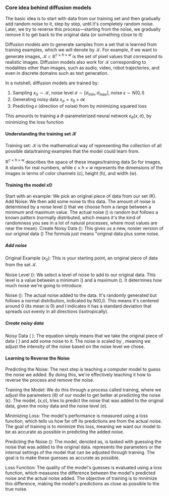 ### Core idea behind diffusion models

The basic idea is to start with data from our training set and then gradually add random noise to it, step by step, until it's completely random noise. Later, we try to reverse this process—starting from the noise, we gradually remove it to get back to the original data (or something close to it)

Diffusion models aim to generate samples from a set that is learned from training examples, which we will denote by $\mathcal{K}$. For example, if we want to generate images, $\mathcal{K} \subset \mathbb{R}^{c\times h \times w}$ is the set of pixel values that correspond to realistic images. Diffusion models also work for $\mathcal{K}$ corresponding to modalities other than images, such as audio, video, robot trajectories, and even in discrete domains such as text generation.

In a nutshell, diffusion models are trained by:
1. Sampling $x_0 \sim \mathcal{K}$, noise level $\sigma \sim [\sigma_\min,
\sigma_\max]$, noise $\epsilon \sim N(0, I)$
2. Generating noisy data $x_\sigma = x_0 + \sigma \epsilon$
3. Predicting $\epsilon$ (direction of noise) from by minimizing squared loss

This amounts to training a $\theta$-parameterized neural network $\epsilon_\theta(x, \sigma)$, by minimizing the loss function




#### Understanding the training set $\mathcal{K}$
Training set: $\mathcal{K}$ is the mathematical way of representing the collection of all possible data/training examples that the model could learn from.  

$\mathbb{R}^{c\times h \times w}$ describes the space of these images/training data
So for images, $\mathbb{R}$ stands for real numbers, while ${c\times h \times w}$ represents the dimensions of the images in terms of color channels (c), height (h), and width (w).

#### Training the model x0
Start with an example: We pick an original piece of data from our set (K).
Add Noise: We then add some noise to this data. The amount of noise is determined by a noise level () that we choose from a range between a minimum and maximum value. The actual noise () is random but follows a known pattern (normally distributed, which means it's the kind of randomness you see in a lot of natural processes, where most values are near the mean).
Create Noisy Data (): This gives us a new, noisier version of our original data () The formula just means "original data plus some noise.

##### Add noise
Original Example ($x_0$): This is your starting point, an original piece of data from the set $\mathcal{K}$.

Noise Level (): We select a level of noise to add to our original data. This level is a value between a minimum () and a maximum (). It determines how much noise we're going to introduce.

Noise (): The actual noise added to the data. It's randomly generated but follows a normal distribution, indicated by N(0,I). This means it's centered around 0 (its mean is 0) and I indicates it has a standard deviation that spreads out evenly in all directions (isotropically).

##### Create noisy data
Noisy Data ( ): The equation simply means that we take the original piece of data ( ) and add some noise to it. The noise is scaled by , meaning we adjust the intensity of the noise based on the noise level we chose.

#### Learning to Reverse the Noise
Predicting the Noise: The next step is teaching a computer model to guess the noise we added. By doing this, we're effectively teaching it how to reverse the process and remove the noise.

Training the Model: We do this through a process called training, where we adjust the parameters (θ) of our model to get better at predicting the noise (ϵ). The model, (x,σ), tries to predict the noise that was added to the original data, given the noisy data and the noise level (σ).

Minimizing Loss: The model's performance is measured using a loss function, which tells us how far off its predictions are from the actual noise. The goal of training is to minimize this loss, meaning we want our model to be as accurate as possible in predicting the added noise.

Predicting the Noise (): The model, denoted as, is tasked with guessing the noise that was added to the original data. represents the parameters or the internal settings of the model that can be adjusted through training. The goal is to make these guesses as accurate as possible.

Loss Function: The quality of the model's guesses is evaluated using a loss function, which measures the difference between the model's predicted noise and the actual noise added. The objective of training is to minimize this difference, making the model's predictions as close as possible to the true noise.